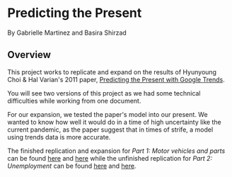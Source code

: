 # Predicting the Present
By Gabrielle Martinez and Basira Shirzad

## Overview
This project works to replicate and expand on the results of Hyunyoung Choi & Hal Varian's 2011 paper, [Predicting the Present with Google Trends](https://people.ischool.berkeley.edu/~hal/Papers/2011/ptp.pdf). 

You will see two versions of this project as we had some technical difficulties while working from one document.

For our expansion, we tested the paper's model into our present. We wanted to know how well it would do in a time of high uncertainty like the current pandemic, as the paper suggest that in times of strife, a model using trends data is more accurate. 

The finished replication and expansion for *Part 1: Motor vehicles and parts* can be found [here](https://rawcdn.githack.com/msr-ds3/predicting-the-present-2020-group-4/7b86cd4b32a269db9641fc4be26badbb7a1fc1e3/Gabrielle%20Martinez/predicting_present.html) and [here](https://rawcdn.githack.com/msr-ds3/predicting-the-present-2020-group-4/7b86cd4b32a269db9641fc4be26badbb7a1fc1e3/Basira%20Shirzad/Google_Trends.html) while the unfinished replication for *Part 2: Unemployment* can be found [here](https://rawcdn.githack.com/msr-ds3/predicting-the-present-2020-group-4/7b86cd4b32a269db9641fc4be26badbb7a1fc1e3/Gabrielle%20Martinez/predicting_present_unemployment.html) and [here](https://rawcdn.githack.com/msr-ds3/predicting-the-present-2020-group-4/7b86cd4b32a269db9641fc4be26badbb7a1fc1e3/Basira%20Shirzad/unemployment_initial_claims.html).
